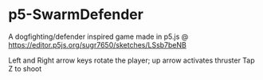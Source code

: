 # p5-SwarmDefender
A dogfighting/defender inspired game made in p5.js @ https://editor.p5js.org/sugr7650/sketches/LSsb7beNB

Left and Right arrow keys rotate the player; up arrow activates thruster
Tap Z to shoot
